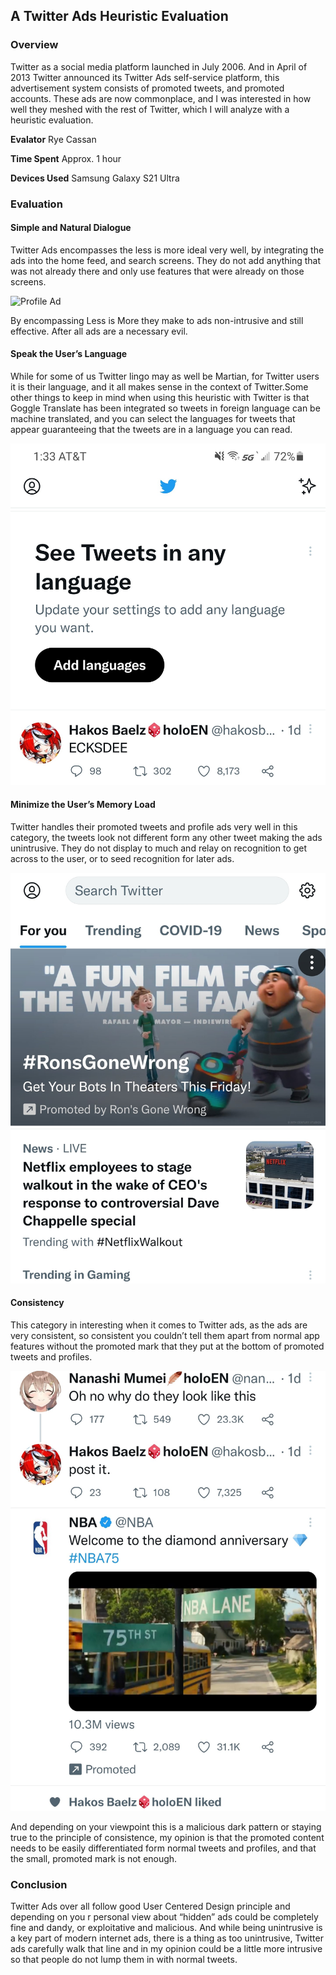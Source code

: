 ## A Twitter Ads Heuristic Evaluation

### Overview

Twitter as a social media platform launched in July 2006. And in April of 2013 Twitter announced its Twitter Ads self-service platform, this advertisement system consists of promoted tweets, and promoted accounts. These ads are now commonplace, and I was interested in how well they meshed with the rest of Twitter, which I will analyze with a heuristic evaluation.

**Evalator** Rye Cassan

**Time Spent** Approx. 1 hour

**Devices Used** Samsung Galaxy S21 Ultra

### Evaluation

#### Simple and Natural Dialogue

Twitter Ads encompasses the less is more ideal very well, by integrating the ads into the home feed, and search screens. They do not add anything that was not already there and only use features that were already on those screens.

![Profile Ad](/Twitter_Profile_Ad.jpg)

By encompassing Less is More they make to ads non-intrusive and still effective. After all ads are a necessary evil.


#### Speak the User’s Language

While for some of us Twitter lingo may as well be Martian, for Twitter users it is their language, and it all makes sense in the context of Twitter.Some other things to keep in mind when using this heuristic with Twitter is that Goggle Translate has been integrated so tweets in foreign language can be machine translated, and you can select the languages for tweets that appear guaranteeing that the tweets are in a language you can read.

![Languge Button](https://github.com/hondarider29/hondarider29.github.io/blob/main/assets/Twitter%20Languge.jpg)


#### Minimize the User’s Memory Load

Twitter handles their promoted tweets and profile ads very well in this category, the tweets look not different form any other tweet making the ads unintrusive. They do not display to much and relay on recognition to get across to the user, or to seed recognition for later ads.

![Search Ad](https://github.com/hondarider29/hondarider29.github.io/blob/main/assets/Twitter%20Search%20Ad.jpg)

#### Consistency

This category in interesting when it comes to Twitter ads, as the ads are very consistent, so consistent you couldn’t tell them apart from normal app features without the promoted mark that they put at the bottom of promoted tweets and profiles.

![Tweet Ad](https://github.com/hondarider29/hondarider29.github.io/blob/main/assets/Twitter%20NBA%20Ad.jpg)

And depending on your viewpoint this is a malicious dark pattern or staying true to the principle of consistence, my opinion is that the promoted content needs to be easily differentiated form normal tweets and profiles, and that the small, promoted mark is not enough.


### Conclusion

Twitter Ads over all follow good User Centered Design principle and depending on you r personal view about “hidden” ads could be completely fine and dandy, or exploitative and malicious. And while being unintrusive is a key part of modern internet ads, there is a thing as too unintrusive, Twitter ads carefully walk that line and in my opinion could be a little more intrusive so that people do not lump them in with normal tweets.

